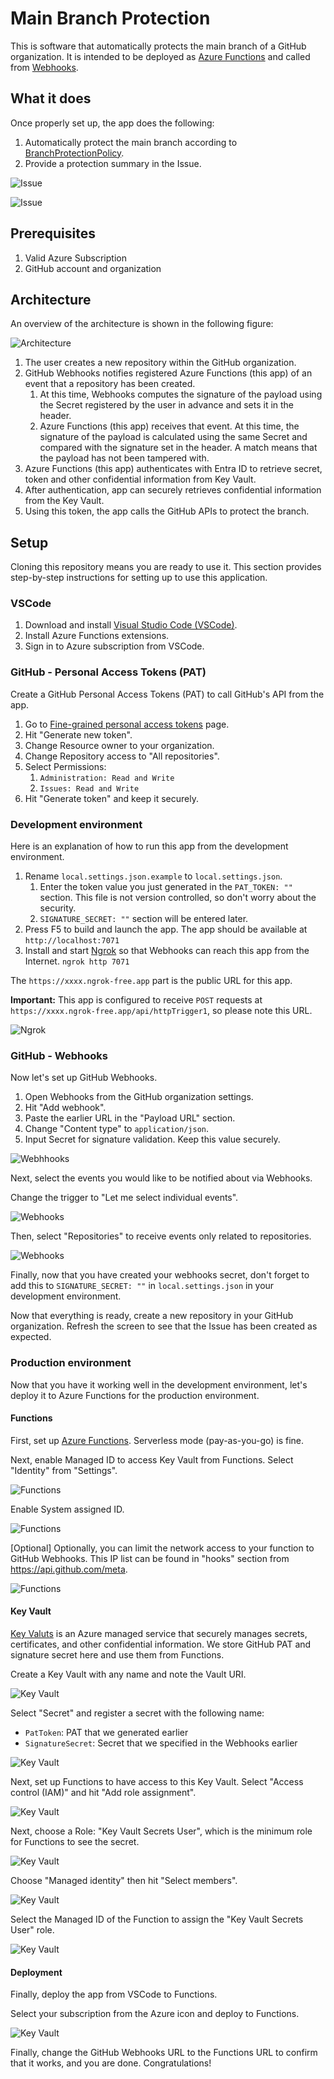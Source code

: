 # Main Branch Protection

This is software that automatically protects the main branch of a GitHub organization. It is intended to be deployed as [Azure Functions](https://azure.microsoft.com/products/functions) and called from [Webhooks](https://docs.github.com/webhooks/about-webhooks).

## What it does

Once properly set up, the app does the following:

1. Automatically protect the main branch according to [BranchProtectionPolicy](./src/functions/api/BranchProtectionPolicy.ts).
2. Provide a protection summary in the Issue.

![Issue](./images/issue1.png)

![Issue](./images/issue2.png)

## Prerequisites

1. Valid Azure Subscription
2. GitHub account and organization

## Architecture

An overview of the architecture is shown in the following figure:

![Architecture](./images/architecture.png)

1. The user creates a new repository within the GitHub organization.
2. GitHub Webhooks notifies registered Azure Functions (this app) of an event that a repository has been created.
    1. At this time, Webhooks computes the signature of the payload using the Secret registered by the user in advance and sets it in the header.
    2. Azure Functions (this app) receives that event. At this time, the signature of the payload is calculated using the same Secret and compared with the signature set in the header. A match means that the payload has not been tampered with.
3. Azure Functions (this app) authenticates with Entra ID to retrieve secret, token and other confidential information from Key Vault.
4. After authentication, app can securely retrieves confidential information from the Key Vault.
5. Using this token, the app calls the GitHub APIs to protect the branch.

## Setup

Cloning this repository means you are ready to use it. This section provides step-by-step instructions for setting up to use this application.

### VSCode

1. Download and install [Visual Studio Code (VSCode)](https://code.visualstudio.com/).
2. Install Azure Functions extensions.
3. Sign in to Azure subscription from VSCode.

### GitHub - Personal Access Tokens (PAT)

Create a GitHub Personal Access Tokens (PAT) to call GitHub's API from the app.

1. Go to [Fine-grained personal access tokens](https://github.com/settings/tokens?type=beta) page.
2. Hit "Generate new token".
3. Change Resource owner to your organization.
4. Change Repository access to "All repositories".
5. Select Permissions:
    1. `Administration: Read and Write`
    2. `Issues: Read and Write`
6. Hit "Generate token" and keep it securely.

### Development environment

Here is an explanation of how to run this app from the development environment.

1. Rename `local.settings.json.example` to `local.settings.json`.
    1. Enter the token value you just generated in the `PAT_TOKEN: ""` section. This file is not version controlled, so don't worry about the security.
    2. `SIGNATURE_SECRET: ""` section will be entered later.
2. Press F5 to build and launch the app. The app should be available at `http://localhost:7071`
3. Install and start [Ngrok](https://ngrok.com/) so that Webhooks can reach this app from the Internet. `ngrok http 7071`

The `https://xxxx.ngrok-free.app` part is the public URL for this app.

**Important:** This app is configured to receive `POST` requests at `https://xxxx.ngrok-free.app/api/httpTrigger1`, so please note this URL.

![Ngrok](./images/ngrok.png)

### GitHub - Webhooks

Now let's set up GitHub Webhooks.

1. Open Webhooks from the GitHub organization settings.
2. Hit "Add webhook".
3. Paste the earlier URL in the "Payload URL" section.
4. Change "Content type" to `application/json`.
5. Input Secret for signature validation. Keep this value securely.

![Webhhooks](./images/webhooks1.png)

Next, select the events you would like to be notified about via Webhooks.

Change the trigger to "Let me select individual events".

![Webhooks](./images/webhooks2.png)

Then, select "Repositories" to receive events only related to repositories.

![Webhooks](./images/webhooks3.png)

Finally, now that you have created your webhooks secret, don't forget to add this to `SIGNATURE_SECRET: ""` in `local.settings.json` in your development environment.

Now that everything is ready, create a new repository in your GitHub organization. Refresh the screen to see that the Issue has been created as expected.

### Production environment

Now that you have it working well in the development environment, let's deploy it to Azure Functions for the production environment.

#### Functions

First, set up [Azure Functions](https://azure.microsoft.com/products/functions). Serverless mode (pay-as-you-go) is fine.

Next, enable Managed ID to access Key Vault from Functions. Select "Identity" from "Settings".

![Functions](./images/functions_id1.png)

Enable System assigned ID.

![Functions](./images/functions_id2.png)

[Optional] Optionally, you can limit the network access to your function to GitHub Webhooks. This IP list can be found in "hooks" section from https://api.github.com/meta.

![Functions](./images/functions_network.png)

#### Key Vault

[Key Valuts](https://learn.microsoft.com/azure/key-vault/general/basic-concepts) is an Azure managed service that securely manages secrets, certificates, and other confidential information. We store GitHub PAT and signature secret here and use them from Functions.

Create a Key Vault with any name and note the Vault URI.

![Key Vault](./images/key_vault1.png)

Select "Secret" and register a secret with the following name:
- `PatToken`: PAT that we generated earlier
- `SignatureSecret`: Secret that we specified in the Webhooks earlier

![Key Vault](./images/key_vault2.png)

Next, set up Functions to have access to this Key Vault. Select "Access control (IAM)" and hit "Add role assignment".

![Key Vault](./images/key_vault3.png)

Next, choose a Role: "Key Vault Secrets User", which is the minimum role for Functions to see the secret.

![Key Vault](./images/key_vault4.png)

Choose "Managed identity" then hit "Select members".

![Key Vault](./images/key_vault5.png)

Select the Managed ID of the Function to assign the "Key Vault Secrets User" role.

![Key Vault](./images/key_vault6.png)

#### Deployment

Finally, deploy the app from VSCode to Functions.

Select your subscription from the Azure icon and deploy to Functions.

![Key Vault](./images/deployment.png)

Finally, change the GitHub Webhooks URL to the Functions URL to confirm that it works, and you are done. Congratulations!